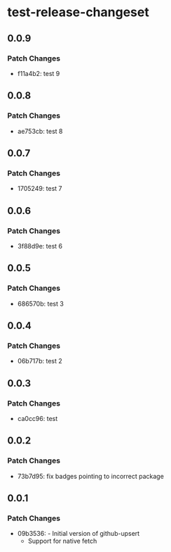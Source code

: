 # test-release-changeset

## 0.0.9

### Patch Changes

- f11a4b2: test 9

## 0.0.8

### Patch Changes

- ae753cb: test 8

## 0.0.7

### Patch Changes

- 1705249: test 7

## 0.0.6

### Patch Changes

- 3f88d9e: test 6

## 0.0.5

### Patch Changes

- 686570b: test 3

## 0.0.4

### Patch Changes

- 06b717b: test 2

## 0.0.3

### Patch Changes

- ca0cc96: test

## 0.0.2

### Patch Changes

- 73b7d95: fix badges pointing to incorrect package

## 0.0.1

### Patch Changes

- 09b3536: - Initial version of github-upsert
  - Support for native fetch

